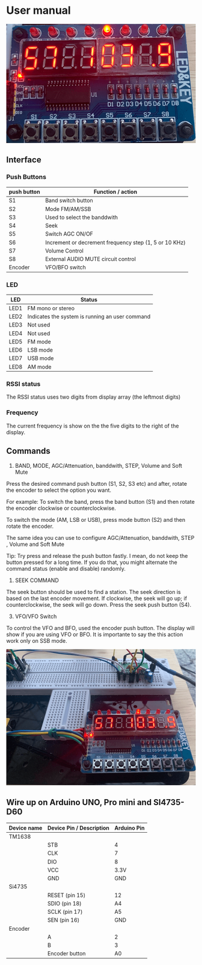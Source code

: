 
# User manual


![TM1638 Protoboard 01](../../extras/images/TM1638_01.png)


## Interface 

### Push Buttons

| push button | Function / action |
| ----------- | ----------------- |
| S1          | Band switch button |
| S2          | Mode FM/AM/SSB |
| S3          | Used to select the banddwith |
| S4          | Seek |  
| S5          | Switch AGC ON/OF |
| S6          | Increment or decrement frequency step (1, 5 or 10 KHz) |
| S7          | Volume Control |
| S8          | External AUDIO MUTE circuit control |
| Encoder     | VFO/BFO switch |

### LED

| LED         | Status            |
| ----------- | ----------------- |
| LED1        | FM mono or stereo |
| LED2        | Indicates the system is running an user command |
| LED3        | Not used |
| LED4        | Not used |  
| LED5        | FM mode  |
| LED6        | LSB mode |
| LED7        | USB mode |
| LED8        | AM mode |



### RSSI status

The RSSI status uses two digits from display array (the leftmost digits) 

### Frequency

The current frequency is show on the the five digits to the right of the display.


## Commands

1. BAND, MODE, AGC/Attenuation, banddwith, STEP, Volume and Soft Mute

Press the desired command  push button (S1, S2, S3 etc) and after, rotate the encoder to select the option you want. 

For example: To switch the band, press the band button (S1) and then rotate the encoder clockwise or counterclockwise.

To switch the mode (AM, LSB or USB), press mode button (S2) and then rotate the encoder.

The same idea you can use to configure AGC/Attenuation, banddwith, STEP , Volume and Soft Mute

Tip: Try press and release the push button fastly. I mean, do not keep the button pressed for a long time.
     If you do that, you might alternate the command status (enable and disable) randomly.


1. SEEK COMMAND

The seek button should be used to find a station. The seek direction is based on the last encoder movement.
If clockwise, the seek will go up; if counterclockwise, the seek will go down.
Press the seek push button (S4). 


3. VFO/VFO Switch

To control the VFO and BFO, used the encoder push button. The display will show if you are using VFO or BFO.
It is importante to say the this action work only on SSB mode.


![TM1638 Protoboard 02](../../extras/images/TM1638_00.png)


## Wire up on Arduino UNO, Pro mini and SI4735-D60


  | Device name      | Device Pin / Description |  Arduino Pin  |
  | ---------------- | -------------------------| ------------  |
  |    TM1638        |                          |               |
  |                  | STB                      |    4          |
  |                  | CLK                      |    7          |
  |                  | DIO                      |    8          |
  |                  | VCC                      |    3.3V       |
  |                  | GND                      |    GND        |
  |    Si4735        |                          |               |
  |                  | RESET (pin 15)           |     12        |
  |                  | SDIO (pin 18)            |     A4        |
  |                  | SCLK (pin 17)            |     A5        |
  |                  | SEN (pin 16)             |    GND        |
  |    Encoder       |                          |               |
  |                  | A                        |       2       |
  |                  | B                        |       3       |
  |                  | Encoder button           |      A0       |

